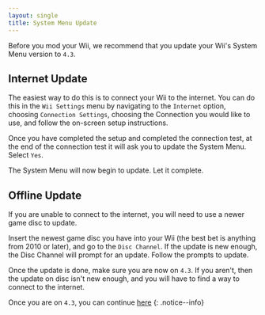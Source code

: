```yaml
---
layout: single
title: System Menu Update
---
```

Before you mod your Wii, we recommend that you update your Wii's System Menu version to ``4.3``.

## Internet Update

The easiest way to do this is to connect your Wii to the internet. You can do this in the ``Wii Settings`` menu by navigating to the ``Internet`` option, choosing ``Connection Settings``, choosing the Connection you would like to use, and follow the on-screen setup instructions.

Once you have completed the setup and completed the connection test, at the end of the connection test it will ask you to update the System Menu. Select ``Yes``.

The System Menu will now begin to update. Let it complete.

## Offline Update

If you are unable to connect to the internet, you will need to use a newer game disc to update.

Insert the newest game disc you have into your Wii (the best bet is anything from 2010 or later), and go to the ``Disc Channel``. If the update is new enough, the Disc Channel will prompt for an update. Follow the prompts to update.

Once the update is done, make sure you are now on ``4.3``. If you aren't, then the update on disc isn't new enough, and you will have to find a way to connect to the internet.

Once you are on ``4.3``, you can continue [here](/sdcardselection)
{: .notice--info}
